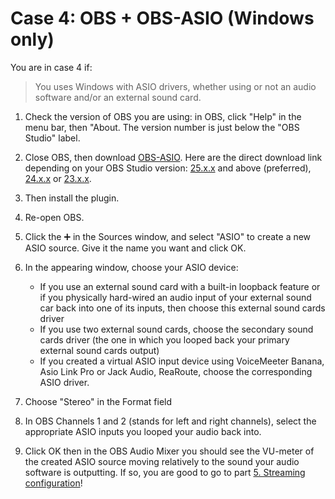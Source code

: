 # Case 4: OBS + OBS-ASIO (Windows only)

You are in case 4 if:
> You uses Windows with ASIO drivers, whether using or not an audio software and/or an external sound card.

1.  Check the version of OBS you are using: in OBS, click "Help" in the menu bar, then "About. The version number is just below the "OBS Studio" label.

2.  Close OBS, then download [OBS-ASIO](https://github.com/Andersama/obs-asio). Here are the direct download link depending on your OBS Studio version: [25.x.x](https://github.com/Andersama/obs-asio/releases/download/v2.0.2/obs-asio-installer_2.0.2.exe) and above (preferred), [24.x.x](https://github.com/Andersama/obs-asio/releases/download/2.0.0/obs-asio-installer_2.0.0_obs24.exe) or [23.x.x](https://github.com/Andersama/obs-asio/releases/download/2.0.0/obs-asio-installer_2.0.0_obs23.exe).

3.  Then install the plugin.

4.  Re-open OBS.

5.  Click the ➕ in the Sources window, and select "ASIO" to create a new ASIO source. Give it the name you want and click OK.

6.  In the appearing window, choose your ASIO device:
    -   If you use an external sound card with a built-in loopback feature or if you physically hard-wired an audio input of your external sound car back into one of its inputs, then choose this external sound cards driver
    -   If you use two external sound cards, choose the secondary sound cards driver (the one in which you looped back your primary external sound cards output)
    -   If you created a virtual ASIO input device using VoiceMeeter Banana, Asio Link Pro or Jack Audio, ReaRoute, choose the corresponding ASIO driver.

7.  Choose "Stereo" in the Format field
8.  In OBS Channels 1 and 2 (stands for left and right channels), select the appropriate ASIO inputs you looped your audio back into.
9.  Click OK then in the OBS Audio Mixer you should see the VU-meter of the created ASIO source moving relatively to the sound your audio software is outputting. If so, you are good to go to part [5. Streaming configuration](../streaming.md)!

